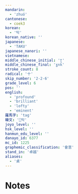 ```yaml
---
mandarin:
  - 'zhuó'
cantonese:
  - coek3
korean:
  - '탁'
korean_native: ''
japanese:
  - 'TAKU'
japanese_nanori: ''
vietnamese:
middle_chinese_initial: 'ʈ'
middle_chinese_final: 'ɣʌk'
stroke_count: 8
radical: '十'
skip_number: '2-2-6'
grade_level: 6
pos: ''
english:
  - 'profound'
  - 'brilliant'
  - 'lofty'
  - 'eminent'
羅馬字: 'tag'
韓文: '탁'
joyo_level: ''
hsk_level: ''
hanmun_edu_level: ''
danayo_id: 6377
mc_id: 1225
graphemic_classification: '會意'
stand_in: '卓越'
aliases:
  - '桌'
---
```


# Notes
